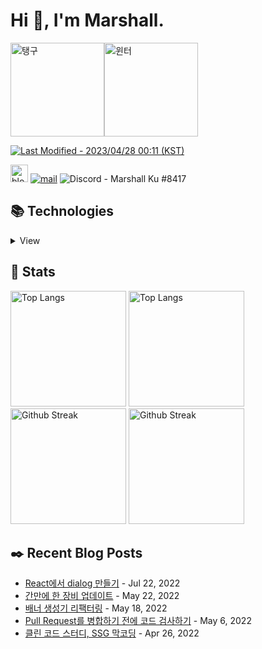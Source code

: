 # Hi 👋, I'm Marshall.

<img src="https://i.imgur.com/6RkZXiS.gif" alt="탱구" height="150" /><img src="https://i.imgur.com/LxBdJ5e.gif" alt="윈터" height="150" />

[<img src="https://img.shields.io/badge/Last%20Modified-2023/04/28%2000:11%20(KST)-%23121212?style=flat" alt="Last Modified - 2023/04/28 00:11 (KST)" />](https://github.com/marshallku/marshallku/blob/master/scripts/random-image.sh)

[<img height="28" src="https://marshallku.github.io/marshallku/assets/icons/blog-badge.svg" alt="blog logo" />][blog] [![mail](https://img.shields.io/badge/MAIL-F9E000?style=for-the-badge&logo=GMAIL&logoColor=%23000000)](mailto:marshall@kakao.com) ![Discord - Marshall Ku #8417](https://img.shields.io/badge/Marshall%20Ku%238417-7289da?style=for-the-badge&logo=DISCORD&logoColor=fff)

## 📚 Technologies

<details>
<summary>View</summary>

### Languages

![javascript](https://img.shields.io/badge/javascript%20-%23323330.svg?&style=for-the-badge&logo=javascript&logoColor=%23F7DF1E) ![typescript](https://img.shields.io/badge/typescript%20-%23007ACC.svg?&style=for-the-badge&logo=typescript&logoColor=white) ![html5](https://img.shields.io/badge/html5%20-%23E34F26.svg?&style=for-the-badge&logo=html5&logoColor=white) ![css3](https://img.shields.io/badge/css3%20-%231572B6.svg?&style=for-the-badge&logo=css3&logoColor=white) ![PHP](https://img.shields.io/badge/PHP-777BB4?style=for-the-badge&logo=php&logoColor=white)

### Frameworks, Libraries, etc...

![nodejs](https://img.shields.io/badge/Node.js-43853D?style=for-the-badge&logo=node.js&logoColor=white) ![react](https://img.shields.io/badge/react%20-%2320232a.svg?&style=for-the-badge&logo=react&logoColor=%2361DAFB) ![jquery](https://img.shields.io/badge/jquery%20-%230769AD.svg?&style=for-the-badge&logo=jquery&logoColor=white) ![webpack](https://img.shields.io/badge/webpack%20-%238DD6F9.svg?&style=for-the-badge&logo=webpack&logoColor=black)

### Databases

![mysql](https://img.shields.io/badge/mysql-%2300f.svg?&style=for-the-badge&logo=mysql&logoColor=white) ![MongoDB](https://img.shields.io/badge/MongoDB-%234ea94b.svg?&style=for-the-badge&logo=mongodb&logoColor=white)

### Servers

![nginx](https://img.shields.io/badge/nginx%20-%23009639.svg?&style=for-the-badge&logo=nginx&logoColor=white) ![apache](https://img.shields.io/badge/apache%20-%23D42029.svg?&style=for-the-badge&logo=apache&logoColor=white)

### Version Control

![git](https://img.shields.io/badge/git%20-%23F05033.svg?&style=for-the-badge&logo=git&logoColor=white) ![github](https://img.shields.io/badge/github%20-%23121011.svg?&style=for-the-badge&logo=github&logoColor=white)

### Tools

![vsc](https://img.shields.io/badge/vsc-005FED?style=for-the-badge&logo=visual%20studio%20code&logoColor=white) ![adobe photoshop](https://img.shields.io/badge/adobe%20photoshop%20-%2331A8FF.svg?&style=for-the-badge&logo=adobe%20photoshop&logoColor=white) ![adobe illustrator](https://img.shields.io/badge/adobe%20illustrator%20-%23FF9A00.svg?&style=for-the-badge&logo=adobe%20illustrator&logoColor=white)

### OS

![windows](https://img.shields.io/badge/Windows-0078D6?style=for-the-badge&logo=windows&logoColor=white) ![ubuntu](https://img.shields.io/badge/Ubuntu-E95420?style=for-the-badge&logo=ubuntu&logoColor=white) ![macOS](https://img.shields.io/badge/macos-000000?style=for-the-badge&logo=apple&logoColor=white)

### Learning

![C++](https://img.shields.io/badge/C%2B%2B-00599C?style=for-the-badge&logo=c%2B%2B&logoColor=white) ![Python](https://img.shields.io/badge/Python-14354C?style=for-the-badge&logo=python&logoColor=white) ![Shell Script](https://img.shields.io/badge/shell_script-%23121011.svg?style=for-the-badge&logo=gnu-bash&logoColor=white)

</details>

## 💜 Stats

[<img src="https://github-readme-stats.vercel.app/api/top-langs/?username=marshallku&langs_count=8&layout=compact&theme=onedark&hide_border=true" alt="Top Langs" height="185" />](https://github.com/anuraghazra/github-readme-stats#gh-dark-mode-only) [<img src="https://github-readme-stats.vercel.app/api/top-langs/?username=marshallku&langs_count=8&layout=compact&theme=solarized-light&hide_border=true" alt="Top Langs" height="185" />](https://github.com/anuraghazra/github-readme-stats#gh-light-mode-only) [<img src="https://github-readme-streak-stats.herokuapp.com/?user=marshallku&theme=onedark&border=00000000" alt="Github Streak" height="185" />](https://git.io/streak-stats#gh-dark-mode-only) [<img src="https://github-readme-streak-stats.herokuapp.com/?user=marshallku&theme=solarized-light&border=00000000" alt="Github Streak" height="185" />](https://git.io/streak-stats#gh-light-mode-only)

## ✒️ Recent Blog Posts

<!-- Blog-Post -->

-   [React에서 dialog 만들기](https://marshallku.com/web/tips/react%ec%97%90%ec%84%9c-dialog-%eb%a7%8c%eb%93%a4%ea%b8%b0) - Jul 22, 2022
-   [간만에 한 장비 업데이트](https://marshallku.com/chat/%ea%b0%84%eb%a7%8c%ec%97%90-%ed%95%9c-%ec%9e%a5%eb%b9%84-%ec%97%85%eb%8d%b0%ec%9d%b4%ed%8a%b8) - May 22, 2022
-   [배너 생성기 리팩터링](https://marshallku.com/web/log/%eb%b0%b0%eb%84%88-%ec%83%9d%ec%84%b1%ea%b8%b0-%eb%a6%ac%ed%8c%a9%ed%84%b0%eb%a7%81) - May 18, 2022
-   [Pull Request를 병합하기 전에 코드 검사하기](https://marshallku.com/web/tips/pull-request%eb%a5%bc-%eb%b3%91%ed%95%a9%ed%95%98%ea%b8%b0-%ec%a0%84%ec%97%90-%ec%bd%94%eb%93%9c-%ea%b2%80%ec%82%ac%ed%95%98%ea%b8%b0) - May 6, 2022
-   [클린 코드 스터디, SSG 막코딩](https://marshallku.com/others/%ed%81%b4%eb%a6%b0-%ec%bd%94%eb%93%9c-%ec%8a%a4%ed%84%b0%eb%94%94-ssg-%eb%a7%89%ec%bd%94%eb%94%a9) - Apr 26, 2022

<!-- Blog-Post -->

[blog]: https://marshallku.com
